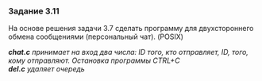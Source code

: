 ### Задание 3.11
На основе решения задачи 3.7 сделать программу для двухстороннего обмена сообщениями (персональный чат). (POSIX)

*__chat.c__ принимает на вход два числа: ID того, кто отправляет, ID, того, кому отправляют. Остановка программы CTRL+C*  
*__del.c__ удаляет очередь*
